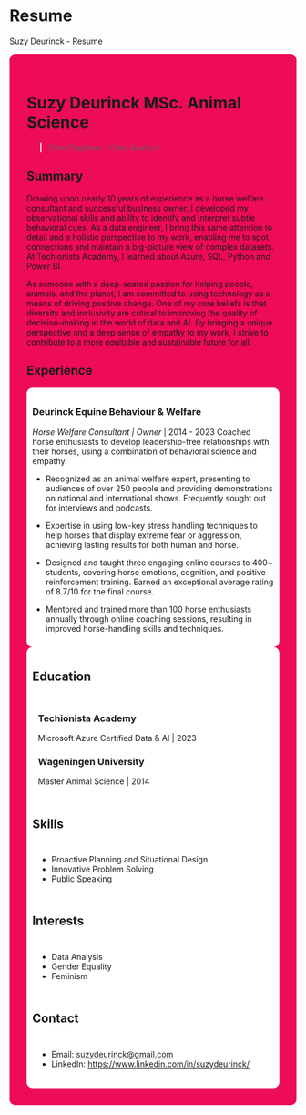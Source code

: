 # Resume
Suzy Deurinck - Resume
<div style="background-color: #ee0b57; padding: 30px; border-radius: 10px;">

# Suzy Deurinck MSc. Animal Science
> Data Engineer - Data Analyst

## Summary
Drawing upon nearly 10 years of experience as a horse welfare consultant and successful
business owner, I developed my observational skills and ability to identify and interpret subtle
behavioral cues. As a data engineer, I bring this same attention to detail and a holistic
perspective to my work, enabling me to spot connections and maintain a big-picture view of
complex datasets. At Techionista Academy, I learned about Azure, SQL, Python and Power BI.
 
As someone with a deep-seated passion for helping people, animals, and the planet, I am
committed to using technology as a means of driving positive change. One of my core beliefs
is that diversity and inclusivity are critical to improving the quality of decision-making in the
world of data and AI. By bringing a unique perspective and a deep sense of empathy to my
work, I strive to contribute to a more equitable and sustainable future for all.


## Experience
<div style="background-color: #FFFFFF; padding: 10px; border-radius: 10px;">
  
### Deurinck Equine Behaviour & Welfare
*Horse Welfare Consultant | Owner* | 2014 - 2023
Coached horse enthusiasts to develop leadership-free relationships with their horses, using a combination of behavioral science and empathy.
- Recognized as an animal welfare expert, presenting to audiences of over 250 people and
providing demonstrations on national and international shows. Frequently sought out for
interviews and podcasts.
  
- Expertise in using low-key stress handling techniques to help horses that display extreme
fear or aggression, achieving lasting results for both human and horse.

- Designed and taught three engaging online courses to 400+ students, covering horse
emotions, cognition, and positive reinforcement training. Earned an exceptional average
rating of 8.7/10 for the final course.
  
- Mentored and trained more than 100 horse enthusiasts annually through online coaching sessions, resulting in improved horse-handling skills and techniques.

</div>

<div style="background-color: #FFFFFF; padding: 10px; border-radius: 10px;">
 

## Education
<div style="background-color: #FFFFFF; padding: 10px; border-radius: 10px;">

### Techionista Academy
Microsoft Azure Certified Data & AI | 2023

### Wageningen University
Master Animal Science | 2014

</div>

## Skills
<div style="background-color: #FFFFFF; padding: 10px; border-radius: 10px;">

- Proactive Planning and Situational Design
- Innovative Problem Solving
- Public Speaking

</div>

## Interests
<div style="background-color: #FFFFFF; padding: 10px; border-radius: 10px;">

- Data Analysis
- Gender Equality
- Feminism

</div>

## Contact
<div style="background-color: #FFFFFF; padding: 10px; border-radius: 10px;">

- Email: suzydeurinck@gmail.com
- LinkedIn: https://www.linkedin.com/in/suzydeurinck/

</div>

</div>
